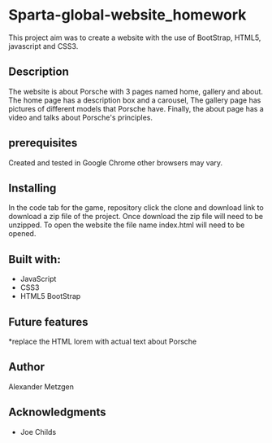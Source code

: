 # Sparta-global-website_homework
This project aim was to create a website with the use of BootStrap, HTML5, javascript and CSS3.

## Description
The website is about Porsche with 3 pages named home, gallery and about. The home page has a description box and a carousel, The gallery page has pictures of different models that Porsche have. Finally, the about page has a video and talks about Porsche's principles.

## prerequisites
Created and tested in Google Chrome other browsers may vary.

## Installing
In the code tab for the game, repository click the clone and download link to download a zip file of the project. Once download the zip file will need to be unzipped. To open the website the file name index.html will need to be opened.

## Built with:
* JavaScript
* CSS3
* HTML5
BootStrap

## Future features
*replace the HTML lorem with actual text about Porsche

## Author
Alexander Metzgen

## Acknowledgments
* Joe Childs
